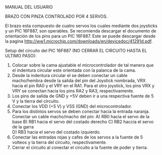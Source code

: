 MANUAL DEL USUARIO

BRAZO CON PINZA CONTROLADO POR 4 SERVOS.

El brazo esta compuesto de cuatro servos los cuales mediante dos joysticks y un PIC 16F887, son operables. Se recomienda descargar el
documento de orientación de los pins para un PIC 16F887. 
Este se puede descargar desde la pagina http://ww1.microchip.com/downloads/en/devicedoc/41291d.pdf. 

Setup del circuito del PIC 16F887 (NO CERRAR EL CIRCUITO HASTA EL ULTIMO PASO):
  1. Colocar sobre la cama ajustable el microcontrolador de tal manera que el indentura circular este orientada con la palanca de la cama.
  2. Desde la indentura circular el se deben conectar un cable macho/hembra desde la salida del pin del Joystick nombrada, VRX hacia el 
  pin RA0 y el VRY en el RA1. Para el otro joystick, los pins VRX y VRY se conectan hacia los pins RA2 y RA3, respectivamente.
  3. Los pins de salida de GND y +5V deben ir a una respectiva fuente de 5 V y la tierra del circuito.
  4. Conectar los VDD (+5 V) y VSS (GND) del microcontrolador.
  5. Para los distintos servos se deben conectar hacia la entrada naranja. Conectar un cable macho/macho del pin:
        A) RB0 hacia el servo de la base
        B) RB1 hacia el servo del costado derecho
        C) RB2 haccia el servo de la garra  
        D) RB3 hacia el servo del costado izquierdo.
  6. Conectar las entradas rojas y cafes de los servos a la fuente de 5 volteos y la tierra del circuito, respectivamente.
  7. Cerrar el circuito al conectar el circuito a la fuente de poder y tierra. 

